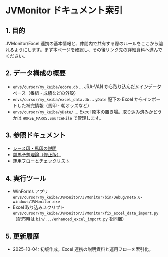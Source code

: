 # JVMonitor ドキュメント索引

## 1. 目的
JVMonitor/Excel 連携の基本情報と、仲間内で共有する際のルールをここから辿れるようにします。まず本ページを確認し、その後リンク先の詳細資料へ進んでください。

## 2. データ構成の概要
- `envs/cursor/my_keiba/ecore.db` … JRA-VAN から取り込んだメインデータベース（番組・成績などの外殻）
- `envs/cursor/my_keiba/excel_data.db` … `yDate` 配下の Excel からインポートした補完情報（馬印・朝オッズなど）
- `envs/cursor/my_keiba/yDate/` … Excel 原本の置き場。取り込み済みかどうかは `HORSE_MARKS.SourceFile` で管理します。

## 3. 参照ドキュメント
- [レース印・馬印の説明](../envs/cursor/my_keiba/yDate/レース印・馬印の説明.md)
- [競馬予想理論（修正版）](../envs/cursor/my_keiba/予想理論_修正版.md)
- [運用フローとチェックリスト](operations/data_update_checklist.md)

## 4. 実行ツール
- WinForms アプリ `envs/cursor/my_keiba/JVMonitor/JVMonitor/bin/Debug/net6.0-windows/JVMonitor.exe`
- Excel 取り込みスクリプト `envs/cursor/my_keiba/JVMonitor/JVMonitor/fix_excel_data_import.py`（配布時は `bin/.../enhanced_excel_import.py` を同梱）

## 5. 更新履歴
- 2025-10-04: 初版作成。Excel 連携の説明資料と運用フローを索引化。
